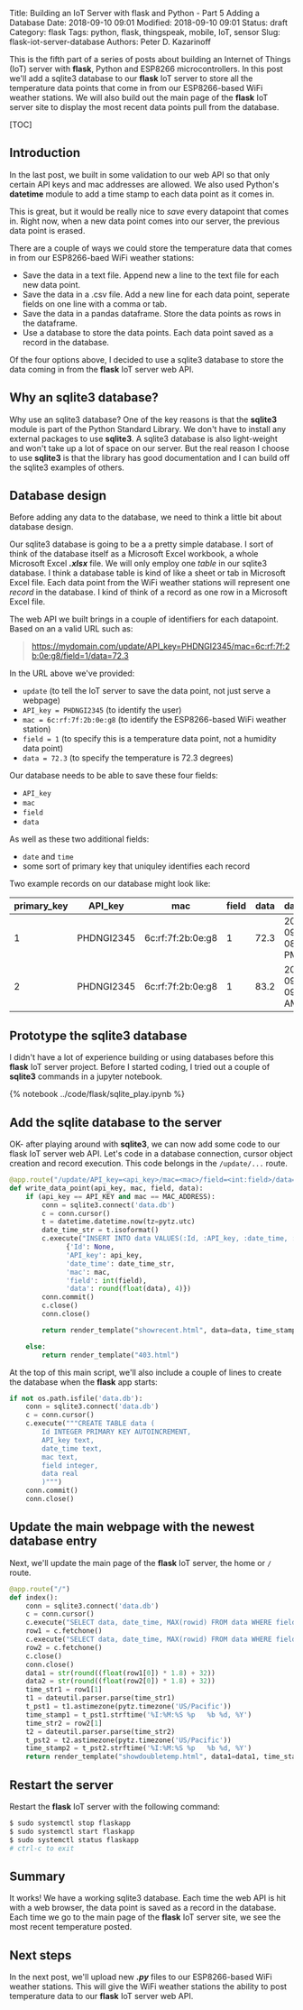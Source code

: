 Title: Building an IoT Server with flask and Python - Part 5 Adding a Database
Date: 2018-09-10 09:01
Modified: 2018-09-10 09:01
Status: draft
Category: flask
Tags: python, flask, thingspeak, mobile, IoT, sensor
Slug: flask-iot-server-database
Authors: Peter D. Kazarinoff

This is the fifth part of a series of posts about building an Internet of Things (IoT) server with **flask**, Python and ESP8266 microcontrollers. In this post we'll add a sqlite3 database to our **flask** IoT server to store all the temperature data points that come in from our ESP8266-based WiFi weather stations. We will also build out the main page of the **flask** IoT server site to display the most recent data points pull from the database.

[TOC]

## Introduction

In the last post, we built in some validation to our web API so that only certain API keys and mac addresses are allowed. We also used Python's **datetime** module to add a time stamp to each data point as it comes in. 

This is great, but it would be really nice to _save_ every datapoint that comes in. Right now, when a new data point comes into our server, the previous data point is erased.  

There are a couple of ways we could store the temperature data that comes in from our ESP8266-baed WiFi weather stations:

 * Save the data in a text file. Append new a line to the text file for each new data point.
 * Save the data in a .csv file. Add a new line for each data point, seperate fields on one line with a comma or tab.
 * Save the data in a pandas dataframe. Store the data points as rows in the dataframe. 
 * Use a database to store the data points. Each data point saved as a record in the database. 
 
 Of the four options above, I decided to use a sqlite3 database to store the data coming in from the **flask** IoT server web API.

## Why an sqlite3 database?

Why use an sqlite3 database? One of the key reasons is that the **sqlite3** module is part of the Python Standard Library. We don't have to install any external packages to use **sqlite3**. A sqlite3 database is also light-weight and won't take up a lot of space on our server. But the real reason I choose to use **sqlite3** is that the library has good documentation and I can build off the sqlite3 examples of others. 

## Database design
 
Before adding any data to the database, we need to think a little bit about database design. 

Our sqlite3 database is going to be a a pretty simple database. I sort of think of the database itself as a Microsoft Excel workbook, a whole Microsoft Excel **_.xlsx_** file. We will only employ one _table_ in our sqlite3 database. I think a database table is kind of like a sheet or tab in Microsoft Excel file. Each data point from the WiFi weather stations will represent one _record_ in the database. I kind of think of a record as one row in a Microsoft Excel file. 

The web API we built brings in a couple of identifiers for each datapoint. Based on an a valid URL such as:

> https://mydomain.com/update/API_key=PHDNGI2345/mac=6c:rf:7f:2b:0e:g8/field=1/data=72.3
 
In the URL above we've provided:

 * ```update``` (to tell the IoT server to save the data point, not just serve a webpage)
 * ```API_key = PHDNGI2345``` (to identify the user)
 * ```mac = 6c:rf:7f:2b:0e:g8``` (to identify the ESP8266-based WiFi weather station)
 * ```field = 1``` (to specify this is a temperature data point, not a humidity data point)
 * ```data = 72.3``` (to specify the temperature is 72.3 degrees)

 Our database needs to be able to save these four fields:

 * ```API_key```
 * ```mac```
 * ```field```
 * ```data```

As well as these two additional fields:

 * ```date``` and ```time```
 * some sort of primary key that uniquley identifies each record

Two example records on our database might look like:

| primary_key | API_key | mac | field | data | data_time |
| --- | --- | --- | --- | --- | --- |
| 1 | PHDNGI2345 | 6c:rf:7f:2b:0e:g8 | 1 | 72.3 | 2018-09-10 08:23:45 PM |
| 2 | PHDNGI2345 | 6c:rf:7f:2b:0e:g8 | 1 | 83.2 | 2018-09-11 09:45:01 AM |

## Prototype the sqlite3 database

I didn't have a lot of experience building or using databases before this **flask** IoT server project. Before I started coding, I tried out a couple of **sqlite3** commands in a jupyter notebook.

{% notebook ../code/flask/sqlite_play.ipynb %}

## Add the sqlite database to the server

OK- after playing around with **sqlite3**, we can now add some code to our flask IoT server web API. Let's code in a database connection, cursor object creation and record execution. This code belongs in the ```/update/...``` route.

```python
@app.route("/update/API_key=<api_key>/mac=<mac>/field=<int:field>/data=<data>", methods=['GET'])
def write_data_point(api_key, mac, field, data):
    if (api_key == API_KEY and mac == MAC_ADDRESS):
        conn = sqlite3.connect('data.db')
        c = conn.cursor()
        t = datetime.datetime.now(tz=pytz.utc)
        date_time_str = t.isoformat()
        c.execute("INSERT INTO data VALUES(:Id, :API_key, :date_time, :mac, :field, :data)",
              {'Id': None,
              'API_key': api_key,
              'date_time': date_time_str,
              'mac': mac,
              'field': int(field),
              'data': round(float(data), 4)})
        conn.commit()
        c.close()
        conn.close()

        return render_template("showrecent.html", data=data, time_stamp=date_time_str)

    else:
        return render_template("403.html")
```

At the top of this main script, we'll also include a couple of lines to create the database when the **flask** app starts:

```python
if not os.path.isfile('data.db'):
    conn = sqlite3.connect('data.db')
    c = conn.cursor()
    c.execute("""CREATE TABLE data (
        Id INTEGER PRIMARY KEY AUTOINCREMENT, 
        API_key text,
        date_time text,
        mac text,
        field integer,
        data real
        )""")
    conn.commit()
    conn.close()
```

## Update the main webpage with the newest database entry

Next, we'll update the main page of the **flask** IoT server, the home or ```/``` route.

```python
@app.route("/")
def index():
    conn = sqlite3.connect('data.db')
    c = conn.cursor()
    c.execute("SELECT data, date_time, MAX(rowid) FROM data WHERE field=?", ('1',))
    row1 = c.fetchone()
    c.execute("SELECT data, date_time, MAX(rowid) FROM data WHERE field=?", ('2',))
    row2 = c.fetchone()
    c.close()
    conn.close()
    data1 = str(round((float(row1[0]) * 1.8) + 32))
    data2 = str(round((float(row2[0]) * 1.8) + 32))
    time_str1 = row1[1]
    t1 = dateutil.parser.parse(time_str1)
    t_pst1 = t1.astimezone(pytz.timezone('US/Pacific'))
    time_stamp1 = t_pst1.strftime('%I:%M:%S %p   %b %d, %Y')
    time_str2 = row2[1]
    t2 = dateutil.parser.parse(time_str2)
    t_pst2 = t2.astimezone(pytz.timezone('US/Pacific'))
    time_stamp2 = t_pst2.strftime('%I:%M:%S %p   %b %d, %Y')
    return render_template("showdoubletemp.html", data1=data1, time_stamp1=time_stamp1, data2=data2,time_stamp2=time_stamp2)

```

## Restart the server

Restart the **flask** IoT server with the following command:

```bash
$ sudo systemctl stop flaskapp
$ sudo systemctl start flaskapp
$ sudo systemctl status flaskapp
# ctrl-c to exit
```

## Summary 

It works! We have a working sqlite3 database. Each time the web API is hit with a web browser, the data point is saved as a record in the database. Each time we go to the main page of the **flask** IoT server site, we see the most recent temperature posted.

## Next steps 
 In the next post, we'll upload new **_.py_** files to our ESP8266-based WiFi weather stations. This will give the WiFi weather stations the ability to post temperature data to our **flask** IoT server web API.